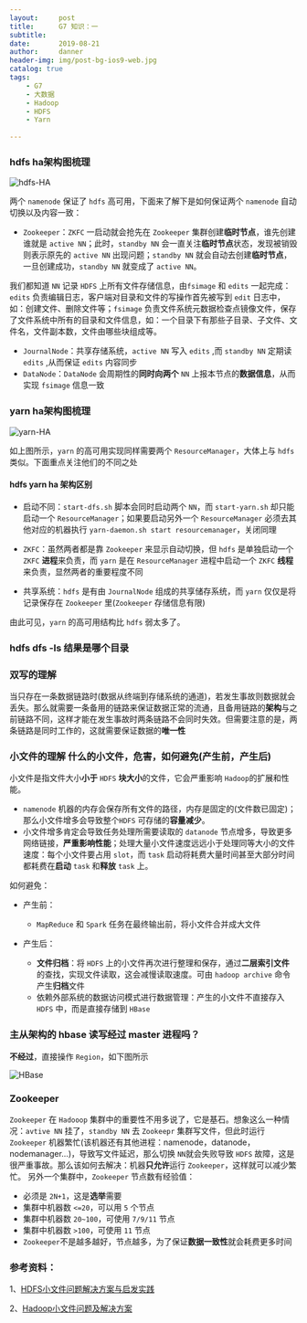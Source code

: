 ```yaml
---
layout:     post
title:      G7 知识：一
subtitle:   
date:       2019-08-21
author:     danner
header-img: img/post-bg-ios9-web.jpg
catalog: true
tags:
	- G7
    - 大数据
    - Hadoop
    - HDFS
    - Yarn
    
---
```


### hdfs ha架构图梳理
![hdfs-HA](https://vendanner.github.io/img/hadoop/hdfs-ha.png)

两个 `namenode` 保证了 `hdfs` 高可用，下面来了解下是如何保证两个 `namenode` 自动切换以及内容一致：

- `Zookeeper`：`ZKFC` 一启动就会抢先在 `Zookeeper` 集群创建**临时节点**，谁先创建谁就是 `active NN`；此时，`standby NN` 会一直关注**临时节点**状态，发现被销毁则表示原先的 `active NN` 出现问题；`standby NN` 就会自动去创建**临时节点**，一旦创建成功，`standby NN` 就变成了 `active NN`。

我们都知道 `NN` 记录 `HDFS` 上所有文件存储信息，由`fsimage` 和 `edits` 一起完成：`edits` 负责编辑日志，客户端对目录和文件的写操作首先被写到 `edit` 日志中，如：创建文件、删除文件等；`fsimage` 负责文件系统元数据检查点镜像文件，保存了文件系统中所有的目录和文件信息，如：一个目录下有那些子目录、子文件、文件名，文件副本数，文件由哪些块组成等。

- `JournalNode`：共享存储系统，`active NN` 写入 `edits` ,而 `standby NN` 定期读 `edits` ,从而保证 `edits` 内容同步
- `DataNode`：`DataNode` 会周期性的**同时向两个** `NN` 上报本节点的**数据信息**，从而实现 `fsimage` 信息一致

 
### yarn ha架构图梳理
![yarn-HA](https://vendanner.github.io/img/hadoop/yarn-ha1.png)

如上图所示，`yarn` 的高可用实现同样需要两个 `ResourceManager`，大体上与 `hdfs` 类似。下面重点关注他们的不同之处

#### hdfs yarn ha 架构区别

- 启动不同：`start-dfs.sh` 脚本会同时启动两个 `NN`，而 `start-yarn.sh` 却只能启动一个 `ResourceManager`；如果要启动另外一个 `ResourceManager` 必须去其他对应的机器执行 `yarn-daemon.sh start resourcemanager`，关闭同理

- `ZKFC`：虽然两者都是靠 `Zookeeper` 来显示自动切换，但 `hdfs` 是单独启动一个 `ZKFC` **进程**来负责，而 `yarn` 是在  `ResourceManager` 进程中启动一个 `ZKFC` **线程**来负责，显然两者的重要程度不同

- 共享系统：`hdfs` 是有由 `JournalNode` 组成的共享储存系统，而 `yarn` 仅仅是将记录保存在 `Zookeeper` 里(`Zookeeper` 存储信息有限)

由此可见，`yarn` 的高可用结构比 `hdfs` 弱太多了。 


### hdfs dfs -ls  结果是哪个目录



### 双写的理解

当只存在一条数据链路时(数据从终端到存储系统的通道)，若发生事故则数据就会丢失。那么就需要一条备用的链路来保证数据正常的流通，且备用链路的**架构**与之前链路不同，这样才能在发生事故时两条链路不会同时失效。但需要注意的是，两条链路是同时工作的，这就需要保证数据的**唯一性**

### 小文件的理解  什么的小文件，危害，如何避免(产生前，产生后)

小文件是指文件大小**小于** `HDFS` **块大小**的文件，它会严重影响 `Hadoop`的扩展和性能。

- `namenode` 机器的内存会保存所有文件的路径，内存是固定的(文件数已固定)；那么小文件增多会导致整个`HDFS` 可存储的**容量减少**。
- 小文件增多肯定会导致任务处理所需要读取的 `datanode` 节点增多，导致更多网络链接，**严重影响性能**；处理大量小文件速度远远小于处理同等大小的文件速度：每个小文件要占用 `slot`，而 `task` 启动将耗费大量时间甚至大部分时间都耗费在**启动** `task` 和**释放** `task` 上。

如何避免：

- 产生前：
	- `MapReduce` 和 `Spark` 任务在最终输出前，将小文件合并成大文件

- 产生后：
	- **文件归档**：将 `HDFS` 上的小文件再次进行整理和保存，通过**二层索引文件**的查找，实现文件读取，这会减慢读取速度。可由 `hadoop archive` 命令产生**归档**文件
	- 依赖外部系统的数据访问模式进行数据管理：产生的小文件不直接存入 `HDFS` 中，而是直接存储到 `HBase`


### 主从架构的 hbase 读写经过 master 进程吗？

**不经过**，直接操作 `Region`，如下图所示

![HBase](https://vendanner.github.io/img/HBase/HBase-op.png)

### Zookeeper

`Zookeeper` 在 `Hadooop` 集群中的重要性不用多说了，它是基石。想象这么一种情况：`avtive NN` 挂了，`standby NN` 去 `Zookeepr` 集群写文件，但此时运行`Zookeeper` 机器繁忙(该机器还有其他进程：namenode，datanode，nodemanager...)，导致写文件延迟，那么切换 `NN`就会失败导致 `HDFS` 故障，这是很严重事故。那么该如何去解决：机器**只允许**运行 `Zookeeper`，这样就可以减少繁忙。 另外一个集群中，`Zookeeper` 节点数有经验值：

- 必须是 `2N+1`，这是**选举**需要
- 集群中机器数 `<=20`，可以用 `5` 个节点
- 集群中机器数 `20~100`，可使用 `7/9/11` 节点
- 集群中机器数 `>100`，可使用 `11` 节点
- `Zookeeper`不是越多越好，节点越多，为了保证**数据一致性**就会耗费更多时间


### 参考资料：
1、[HDFS小文件问题解决方案与启发实践](https://blog.csdn.net/Androidlushangderen/article/details/54176511)

2、[Hadoop小文件问题及解决方案](https://blog.csdn.net/lzm1340458776/article/details/43410731)